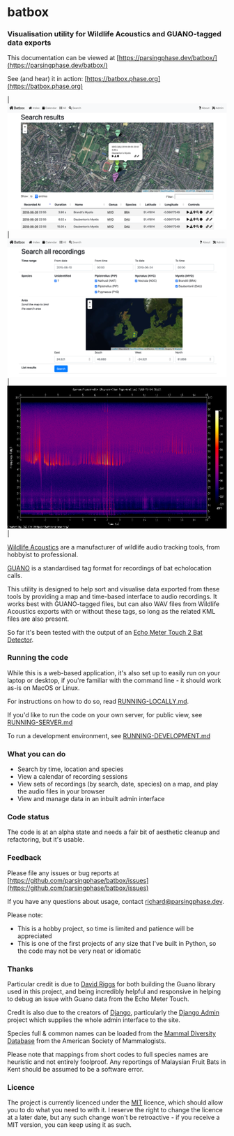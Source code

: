 <div class="hide-gh-pages">

# batbox

### Visualisation utility for Wildlife Acoustics and GUANO-tagged data exports

This documentation can be viewed at [https://parsingphase.dev/batbox/](https://parsingphase.dev/batbox/)
</div>

See (and hear) it in action: [https://batbox.phase.org](https://batbox.phase.org)

| <a href="docs/images/map_page.png"><img src="docs/images/map_page.png" class="screenshot" /></a> | <a href="docs/images/search_page.png"><img src="docs/images/search_page.png" class="screenshot" /></a> | <a href="docs/images/spectrogram.png"><img src="docs/images/spectrogram.png" class="screenshot" /></a> |

[Wildlife Acoustics](https://www.wildlifeacoustics.com) are a manufacturer of wildlife audio tracking tools, from hobbyist to professional.
 
[GUANO](https://guano-md.org) is a standardised tag format for recordings of bat echolocation calls.
 
This utility is designed to help sort and visualise data exported from these tools by providing a map and time-based interface to audio recordings. 
It works best with GUANO-tagged files, but can also WAV files from Wildlife Acoustics exports with or without these tags, so long as the related KML files are also present.

So far it's been tested with the output of an 
[Echo Meter Touch 2 Bat Detector](https://www.wildlifeacoustics.com/products/echo-meter-touch-2).

### Running the code

While this is a web-based application, it's also set up to easily run on your laptop or desktop, if you're familiar with the command line - it should work as-is on MacOS or Linux. 

For instructions on how to do so, read [RUNNING-LOCALLY.md](docs/RUNNING-LOCALLY.md).

If you'd like to run the code on your own server, for public view, see [RUNNING-SERVER.md](docs/RUNNING-SERVER.md)

To run a development environment, see [RUNNING-DEVELOPMENT.md](docs/RUNNING-DEVELOPMENT.md)

### What you can do

- Search by time, location and species
- View a calendar of recording sessions
- View sets of recordings (by search, date, species) on a map, and play the audio files in your browser
- View and manage data in an inbuilt admin interface

### Code status

The code is at an alpha state and needs a fair bit of aesthetic cleanup and refactoring, but it's usable.

### Feedback

Please file any issues or bug reports at [https://github.com/parsingphase/batbox/issues](https://github.com/parsingphase/batbox/issues)

If you have any questions about usage, contact [richard@parsingphase.dev](mailto:parsingphase@parsingphase.dev). 

Please note: 

 - This is a hobby project, so time is limited and patience will be appreciated
 - This is one of the first projects of any size that I've built in Python, so the code may not be very neat or idiomatic
 
### Thanks

Particular credit is due to [David Riggs](https://github.com/riggsd) for both building the Guano library used in this project, and being incredibly helpful and responsive in helping to debug an issue with Guano data from the Echo Meter Touch.

Credit is also due to the creators of [Django](https://www.djangoproject.com), particularly the [Django Admin](https://docs.djangoproject.com/en/2.2/ref/contrib/admin/) project which supplies the whole admin interface to the site.

Species full & common names can be loaded from the [Mammal Diversity Database](https://www.mammaldiversity.org) from the 
American Society of Mammalogists.   
 
Please note that mappings from short codes to full species names are heuristic and not entirely foolproof. Any reportings of 
Malaysian Fruit Bats in Kent should be assumed to be a software error.

### Licence

The project is currently licenced under the [MIT](LICENCE.txt) licence, which should allow you to do what you need to with it. I reserve the right to change the licence at a later date, but any such change won't be retroactive - if you receive a MIT version, you can keep using it as such.
           
                   
